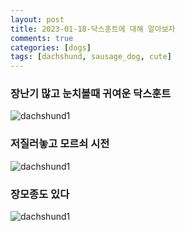 ```yaml
---
layout: post
title: 2023-01-18-닥스훈트에 대해 알아보자
comments: true
categories: [dogs]
tags: [dachshund, sausage_dog, cute]
---
```


### 장난기 많고 눈치볼때 귀여운 닥스훈트
![dachshund1](http://wuld.ipdisk.co.kr:8000/list/HDD1/embed/dogs/2023-01-18-닥스훈트에%20대해%20알아보자/./dachshund1.jpg)

### 저질러놓고 모르쇠 시전
![dachshund1](http://wuld.ipdisk.co.kr:8000/list/HDD1/embed/dogs/2023-01-18-닥스훈트에%20대해%20알아보자/./dachshund2.jpg)

### 장모종도 있다
![dachshund1](http://wuld.ipdisk.co.kr:8000/list/HDD1/embed/dogs/2023-01-18-닥스훈트에%20대해%20알아보자/./dachshund3.jpg)


